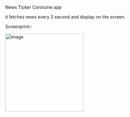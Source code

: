 News Ticker Corotuine app

it fetches news every 3 second and display on the screen.



Screenprint:-

<img width="250" alt="image" src="https://github.com/user-attachments/assets/7e9254b5-084f-46b7-ac8e-47c1a74eff8e">
